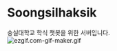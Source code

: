 # Soongsilhaksik

숭실대학교 학식 챗봇을 위한 서버입니다.
<br/>
![ezgif.com-gif-maker.gif](https://s3-us-west-2.amazonaws.com/secure.notion-static.com/21a2a0c0-e47a-485d-8bee-b7eaeebc148e/ezgif.com-gif-maker.gif)